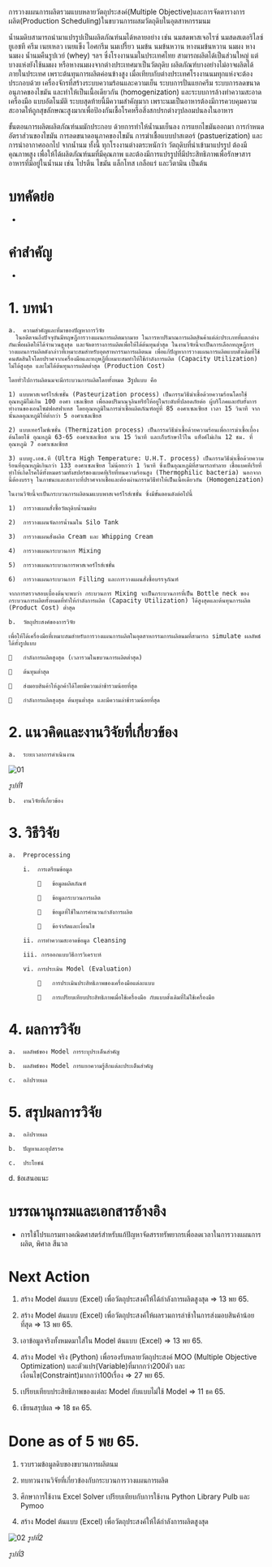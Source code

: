 การวางแผนการผลิตรวมแบบหลายวัตถุประสงค์(Multiple Objective)และการจัดตารางการผลิต(Production Scheduling)ในขบวนการผสมวัตถุดิบในอุตสาหกรรมนม

น้ำนมดิบสามารถนำมาแปรรูปเป็นผลิตภัณฑ์นมได้หลายอย่าง เช่น นมสดพาสเจอไรซ์ นมสดสเตอริไลซ์ยูเอชที ครีม เนยเหลว เนยแข็ง ไอศกรีม นมเปรี้ยว นมข้น นมข้นหวาน หางนมข้นหวาน นมผง หางนมผง น้ำนมคืนรูปเวย์ 
(whey) ฯลฯ ซึ่งโรงงานนมในประเทศไทย สามารถผลิตได้เป็นส่วนใหญ่ แต่บางแห่งยังใช้นมผง หรือหางนมผงจากต่างประเทศมาเป็นวัตถุดิบ ผลิตภัณฑ์บางอย่างไม่อาจผลิตได้ภายในประเทศ เพราะต้นทุนการผลิตค่อนข้างสูง 
เมื่อเทียบกับต่างประเทศโรงงานนมทุกแห่งจะต้องประกอบด้วย เครื่องจักรที่สร้างระบบความร้อนและความเย็น ระบบการปั่นแยกครีม ระบบการลดขนาดอนุภาคของไขมัน และทำให้เป็นเนื้อเดียวกัน (homogenization) และระบบการล้างทำความสะอาดเครื่องมือ แบบอัตโนมัติ ระบบสุดท้ายนี้มีความสำคัญมาก เพราะนมเป็นอาหารต้องมีการควบคุมความสะอาดให้ถูกสุขลักษณะสูงมากเพื่อป้องกันเชื้อโรคหรือสิ่งสกปรกต่างๆปลอมปนลงในอาหาร

ขั้นตอนการผลิตผลิตภัณฑ์นมมักประกอบ ด้วยการทำให้น้ำนมเย็นลง การแยกไขมันออกมา การกำหนดอัตราส่วนของไขมัน การลดขนาดอนุภาคของไขมัน การฆ่าเชื้อแบบปาสเตอร์ (pastuerization) และการนำอากาศออกไป
จากน้ำนม ทั้งนี้ ทุกโรงงานต่างตระหนักว่า วัตถุดิบที่นำเข้ามาแปรรูป ต้องมีคุณภาพสูง เพื่อให้ได้ผลิตภัณฑ์นมที่มีคุณภาพ และต้องมีการแปรรูปที่มีประสิทธิภาพเพื่อรักษาสารอาหารที่มีอยู่ในน้ำนม เช่น โปรตีน ไขมัน แล็กโทส 
เกลือแร่ และวิตามิน เป็นต้น

# บทคัดย่อ
-
# คำสำคัญ
-

# 1.	บทนำ

	a.	ความสำคัญและที่มาของปัญหาการวิจัย
      ในอดีตจนถึงปัจจุบันมีทฤษฎีการวางแผนการผลิตมากมาย ในการหาปริมาณการผลิตสินค้าแต่ล่ะประเภทที่แตกต่างกันเพื่อผลิตให้ได้จำนวนสูงสุด และจัดตารางการผลิตเพื่อให้ได้ต้นทุนต่ำสุด ในงานวิจัยนี้จะเป็นการเลือกทฤษฎีการวางแผนการผลิตดังกล่าวที่เหมาะสมสำหรับอุตสาหกรรมการผลิตนม เพื่อแก้ปัญหาการวางแผนการผลิตแบบดั้งเดิมที่ใช้คนตัดสินใจโดยปราศจากเครื่องมือและทฤษฎีที่เหมาะสมทำให้ใช้กำลังการผลิต (Capacity Utilization) ไม่ได้สูงสุด และไม่ได้ต้นทุนการผลิตต่ำสุด (Production Cost)

	โดยทั่วไปการผลิตนมจะมีกระบวนการผลิตโดยทั้งหมด 3รูปแบบ คือ

	1) แบบพาสเจอร์ไรส์เซชั่น (Pasteurization process) เป็นกรรมวิธีฆ่าเชื้อด้วยความร้อนโดยใช้อุณหภูมิไม่เกิน 100 องศา เซลเซียส เพื่อลดปริมาณจุลินทรีย์ให้อยู่ในระดับที่ปลอดภัยต่อ ผู้บริโภคและยับยั้งการทำงานของเอนไซม์ฟอสฟาเทส โดยอุณหภูมิในการฆ่าเชื้อผลิตภัณฑ์อยู่ที่ 85 องศาเซลเซียส เวลา 15 วินาที จากนั้นลดอุณหภูมิให้ต่ำกว่า 5 องศาเซลเซียส

	2) แบบเทอร์ไมซ์เซชั่น (Thermization process) เป็นกรรมวิธีฆ่าเชื้อด้วยความร้อนเพื่อการฆ่าเชื้อเบื้องต้นโดยใช้ อุณหภูมิ 63-65 องศาเซลเซียส นาน 15 วินาที และเก็บรักษาไว้ใน แท็งค์ไม่เกิน 12 ชม. ที่อุณหภูมิ 7 องศาเซลเซียส

	3) แบบยู.เอช.ที (Ultra High Temperature: U.H.T. process) เป็นกรรมวิธีฆ่าเชื้อด้วยความร้อนที่อุณหภูมิเกินกว่า 133 องศาเซลเซียส ไม่น้อยกว่า 1 วินาที ซึ่งเป็นอุณหภูมิที่สามารถทำลาย เชื้อแบคทีเรียที่ทำให้เกิดโรคได้ทั้งหมดรวมทั้งสปอร์ของแบคทีเรียที่ทนความร้อนสูง (Thermophilic bacteria) นอกจากนี้ต้องบรรจุ ในภาชนะและสภาวะที่ปราศจากเชื้อและต้องผ่านกรรมวิธีทำให้เป็นเนื้อเดียวกัน (Homogenization)

	ในงานวิจัยนี้จะเป็นกระบวนการผลิตนมแบบพาสเจอร์ไรส์เซชั่น ซึ่งมีขั้นตอนดังต่อไปนี้

	1)	การวางแผนสั่งซื้อวัตถุดิบน้ำนมดิบ

	2)	การวางแผนจัดการน้ำนมใน Silo Tank

	3)	การวางแผนสั่งผลิต Cream และ Whipping Cream

	4)	การวางแผนกระบวนการ Mixing

	5)	การวางแผนกระบวนการพาสเจอร์ไรส์เซชั่น

	6)	การวางแผนกระบวนการ Filling และการวางแผนสั่งซื้อบรรจุภัณฑ์
 
 	จากการตรวจสอบเบื้องต้นจะพบว่า กระบวนการ Mixing จะเป็นกระบวนการที่เป็น Bottle neck ของกระบวนการผลิตทั้งหมดที่ทำให้กำลังการผลิต (Capacity Utilization) ได้สูงสุดและต้นทุนการผลิต (Product Cost) ต่ำสุด  

	b.	วัตถุประสงค์ของการวิจัย

	เพื่อให้ได้เครื่องมือที่เหมาะสมสำหรับการวางแผนการผลิตในอุตสาหกรรมการผลิตนมที่สามารถ simulate ผลลัพธ์ได้ทั้งรูปแบบ
 
 		กำลังการผลิตสูงสุด (เวลารวมในขบวนการผลิตต่ำสุด)

		ต้นทุนต่ำสุด

		ส่งมอบสินค้าให้ลูกค้าได้โดยมีความล่าช้ารวมน้อยที่สุด

		กำลังการผลิตสุงสุด ต้นทุนต่ำสุด และมีความล่าช้ารวมน้อยที่สุด

# 2.	แนวคิดและงานวิจัยที่เกี่ยวข้อง

	a.	ระยะเวลาการดำเนินงาน

![01](https://user-images.githubusercontent.com/77851559/200093950-721cdbfb-38eb-4b88-8c65-752dbae239d4.JPG)

*รูปที่1*

	b.	งานวิจัยที่เกี่ยวข้อง

# 3.	วิธีวิจัย

	a.	Preprocessing

		i.	การเตรียมข้อมูล
 
 				ข้อมูลผลิตภัณฑ์
 
 				ข้อมูลกระบวนการผลิต

				ข้อมูลที่ใช้ในการคำนวนกำลังการผลิต
	
				ข้อจำกัดและเงื่อนไข

		ii.	การทำความสะอาดข้อมูล Cleansing

		iii. การออกแบบวิธีการวิเคราะห์

		vi.	การประเมิน Model (Evaluation)

				การประเมินประสิทธิภาพของเครื่องมือแต่ละแบบ

				การเปรียบเทียบประสิทธิภาพเมื่อใช้เครื่องมือ กับแบบดั้งเดิมที่ไม่ใช้เครื่องมือ

# 4.	ผลการวิจัย

	a.	ผลลัพธ์ของ Model การระบุประเด็นสำคัญ

	b.	ผลลัพธ์ของ Model การแยกความรู้สึกแต่ละประเด็นสำคัญ
	
 	c.	อภิปรายผล

# 5.	สรุปผลการวิจัย

	a.	อภิปรายผล
	
	b.	ปัญหาและอุปสรรค

	c.	ประโยชน์
	
  d.	ข้อเสนอแนะ


# บรรณานุกรมและเอกสารอ้างอิง

-	การใช้โปรแกรมทางคณิตศาสตร์สำหรับแก้ปัญหาจัดสรรทรัพยากรเพื่อลดเวลาในการวางแผนการผลิต, พิศาล สีนวล

# Next Action

1) สร้าง Model ต้นแบบ (Excel) เพื่อวัตถุประสงค์ให้ได้กำลังการผลิตสูงสุด  => 13 พย 65.

2) สร้าง Model ต้นแบบ (Excel) เพื่อวัตถุประสงค์ให้ผลรวมการล่าช้าในการส่งมอบสินค้าน้อยที่สุด => 13 พย 65.

3) เอาข้อมูลจริงทั้งหมดมาใส่ใน Model ต้นแบบ (Excel) => 13 พย 65.

4) สร้าง Model จริง (Python) เพื่อรองรับหลายวัตถุประสงค์ MOO (Multiple Objective Optimization) และตัวแปร(Variable)ที่มากกว่า200ตัว และเงื่อนไข(Constraint)มากกว่า100เรื่อง => 27 พย 65.

5) เปรียบเทียบประสิทธิภาพของแต่ละ Model กับแบบไม่ใช้ Model => 11 ธค 65.

6) เขียนสรุปผล => 18 ธค 65.


# Done as of 5 พย 65.

1) รวบรวมข้อมูลดิบของขบวนการผลิตนม 

2) ทบทวนงานวิจัยที่เกี่ยวข้องกับกระบวนการวางแผนการผลิต

3) ศึกษาการใช้งาน Excel Solver เปรียบเทียบกับการใช้งาน Python Library Pulb และ Pymoo

4) สร้าง Model ต้นแบบ (Excel) เพื่อวัตถุประสงค์ให้ได้กำลังการผลิตสูงสุด

![02](https://user-images.githubusercontent.com/77851559/200094572-f60217e8-18c8-4aee-9f09-0fc426e71a3e.JPG)
*รูปที่2*


*รูปที่3*










